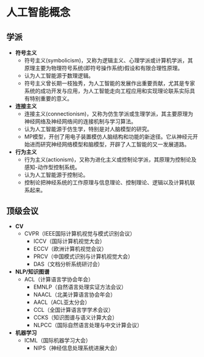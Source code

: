# 人工智能概念

## 学派

- **符号主义**
  - 符号主义(symbolicism)，又称为逻辑主义、心理学派或计算机学派，其原理主要为物理符号系统(即符号操作系统)假设和有限合理性原理。
  - 认为人工智能源于数理逻辑。
  - 符号主义曾长期一枝独秀，为人工智能的发展作出重要贡献，尤其是专家系统的成功开发与应用，为人工智能走向工程应用和实现理论联系实际具有特别重要的意义。
- **连接主义**
  - 连接主义(connectionism)，又称为仿生学派或生理学派，其主要原理为神经网络及神经网络间的连接机制与学习算法。
  - 认为人工智能源于仿生学，特别是对人脑模型的研究。
  - MP模型，开创了用电子装置模仿人脑结构和功能的新途径。它从神经元开始进而研究神经网络模型和脑模型，开辟了人工智能的又一发展道路。
- **行为主义**
  - 行为主义(actionism)，又称为进化主义或控制论学派，其原理为控制论及感知-动作型控制系统。
  - 认为人工智能源于控制论。
  - 控制论把神经系统的工作原理与信息理论、控制理论、逻辑以及计算机联系起来。

## 顶级会议

- **CV**
  - CVPR（IEEE国际计算机视觉与模式识别会议）
    - ICCV（国际计算机视觉大会）
    - ECCV（欧洲计算机视觉会议）
    - PRCV（中国模式识别与计算机视觉大会）
    - DAS（文档分析系统研讨会）
- **NLP/知识图谱**
  - ACL（计算语言学协会年会）
    - EMNLP（自然语言处理实证方法会议）
    - NAACL（北美计算语言协会年会）
    - AACL（ACL亚太分会）
    - CCL（全国计算语言学学术会议）
    - CCKS（知识图谱与语义计算大会）
    - NLPCC（国际自然语言处理与中文计算会议）
- **机器学习**
  - ICML（国际机器学习大会）
    - NIPS（神经信息处理系统进展大会）
